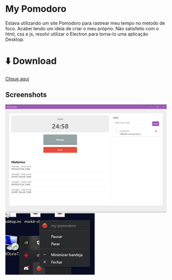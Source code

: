 # My Pomodoro

Estava utilizando um site Pomodoro para rastrear meu tempo no metodo de foco. Acabei tendo um ideia de criar o meu próprio. Não satisfeito com o html, css e js, resolvi utilizar o Electron para torna-lo uma aplicação Desktop.

# ⬇️ Download

[Clique aqui](https://github.com/marcoantonio0/My-Pomodoro/releases/download/my-pomodoro/my-pomodoro-win32-x64.zip)

## Screenshots

![App Screenshot](https://github.com/marcoantonio0/My-Pomodoro/blob/master/scheenshorts/mypomodoro.png?raw=true)
![App Screenshot](https://github.com/marcoantonio0/My-Pomodoro/blob/master/scheenshorts/tray.png?raw=true)
